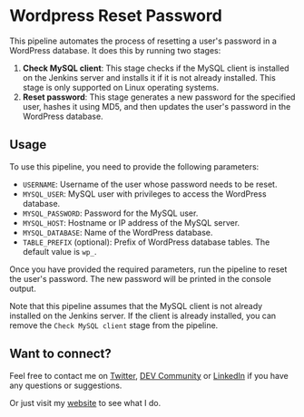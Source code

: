 

# Wordpress Reset Password

This pipeline automates the process of resetting a user's password in a WordPress database. It does this by running two stages:

1. **Check MySQL client**: This stage checks if the MySQL client is installed on the Jenkins server and installs it if it is not already installed. This stage is only supported on Linux operating systems.
2. **Reset password**: This stage generates a new password for the specified user, hashes it using MD5, and then updates the user's password in the WordPress database.

## Usage

To use this pipeline, you need to provide the following parameters:

- `USERNAME`: Username of the user whose password needs to be reset.
- `MYSQL_USER`: MySQL user with privileges to access the WordPress database.
- `MYSQL_PASSWORD`: Password for the MySQL user.
- `MYSQL_HOST`: Hostname or IP address of the MySQL server.
- `MYSQL_DATABASE`: Name of the WordPress database.
- `TABLE_PREFIX` (optional): Prefix of WordPress database tables. The default value is `wp_`.

Once you have provided the required parameters, run the pipeline to reset the user's password. The new password will be printed in the console output.

Note that this pipeline assumes that the MySQL client is not already installed on the Jenkins server. If the client is already installed, you can remove the `Check MySQL client` stage from the pipeline.

## Want to connect?

Feel free to contact me on [Twitter](https://twitter.com/OnlineAnto), [DEV Community](https://dev.to/antoonline/) or [LinkedIn](https://www.linkedin.com/in/anto-online) if you have any questions or suggestions.

Or just visit my [website](https://anto.online) to see what I do.
